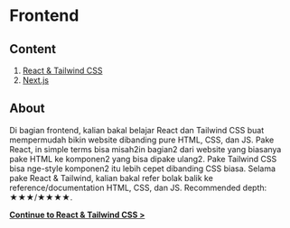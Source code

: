 # Frontend

## Content

1. [React & Tailwind CSS](react-tailwind/README.md)
2. [Next.js](nextjs/README.md)

## About

Di bagian frontend, kalian bakal belajar React dan Tailwind CSS buat mempermudah bikin website dibanding pure HTML, CSS, dan JS. Pake React, in simple terms bisa misah2in bagian2 dari website yang biasanya pake HTML ke komponen2 yang bisa dipake ulang2. Pake Tailwind CSS bisa nge-style komponen2 itu lebih cepet dibanding CSS biasa. Selama pake React & Tailwind, kalian bakal refer bolak balik ke reference/documentation HTML, CSS, dan JS. Recommended depth: ★★★/★★★★.

**[Continue to React & Tailwind CSS >](react-tailwind/README.md)**
